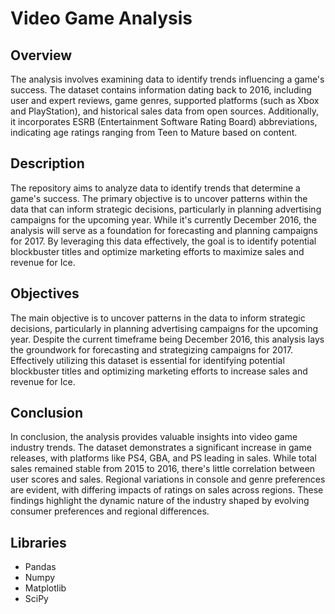 # Video Game Analysis

## Overview
The analysis involves examining data to identify trends influencing a game's success. The dataset contains information dating back to 2016, including user and expert reviews, game genres, supported platforms (such as Xbox and PlayStation), and historical sales data from open sources. Additionally, it incorporates ESRB (Entertainment Software Rating Board) abbreviations, indicating age ratings ranging from Teen to Mature based on content.

## Description
The repository aims to analyze data to identify trends that determine a game's success. The primary objective is to uncover patterns within the data that can inform strategic decisions, particularly in planning advertising campaigns for the upcoming year. While it's currently December 2016, the analysis will serve as a foundation for forecasting and planning campaigns for 2017. By leveraging this data effectively, the goal is to identify potential blockbuster titles and optimize marketing efforts to maximize sales and revenue for Ice.

## Objectives
The main objective is to uncover patterns in the data to inform strategic decisions, particularly in planning advertising campaigns for the upcoming year. Despite the current timeframe being December 2016, this analysis lays the groundwork for forecasting and strategizing campaigns for 2017. Effectively utilizing this dataset is essential for identifying potential blockbuster titles and optimizing marketing efforts to increase sales and revenue for Ice.

## Conclusion
In conclusion, the analysis provides valuable insights into video game industry trends. The dataset demonstrates a significant increase in game releases, with platforms like PS4, GBA, and PS leading in sales. While total sales remained stable from 2015 to 2016, there's little correlation between user scores and sales. Regional variations in console and genre preferences are evident, with differing impacts of ratings on sales across regions. These findings highlight the dynamic nature of the industry shaped by evolving consumer preferences and regional differences.


## Libraries
- Pandas
- Numpy
- Matplotlib
- SciPy